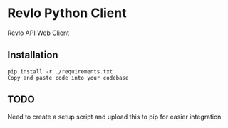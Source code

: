 # Revlo Python Client

Revlo API Web Client

## Installation

```
pip install -r ./requirements.txt
Copy and paste code into your codebase 
```

## TODO

Need to create a setup script and upload this to pip for easier integration

